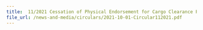 ```yaml
---
title:  11/2021 Cessation of Physical Endorsement for Cargo Clearance Permits (CCPs)
file_url: /news-and-media/circulars/2021-10-01-Circular112021.pdf
---
```

